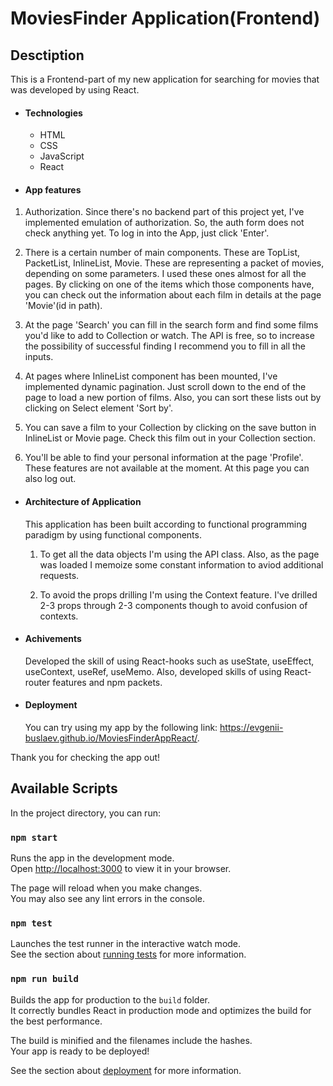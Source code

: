 # MoviesFinder Application(Frontend)

## Desctiption

This is a Frontend-part of my new application for searching for movies that was developed by using React.

- #### Technologies
  - HTML
  - CSS
  - JavaScript
  - React

* #### App features

1. Authorization. Since there's no backend part of this project yet, I've implemented emulation of authorization. So, the auth form does not check anything yet. To log in into the App, just click 'Enter'.

2. There is a certain number of main components. These are TopList, PacketList, InlineList, Movie. These are representing a packet of movies, depending on some parameters. I used these ones almost for all the pages. By clicking on one of the items which those components have, you can check out the information about each film in details at the page 'Movie'(id in path).

3. At the page 'Search' you can fill in the search form and find some films you'd like to add to Collection or watch. The API is free, so to increase the possibility of successful finding I recommend you to fill in all the inputs.

4. At pages where InlineList component has been mounted, I've implemented dynamic pagination. Just scroll down to the end of the page to load a new portion of films. Also, you can sort these lists out by clicking on Select element 'Sort by'.

5. You can save a film to your Collection by clicking on the save button in InlineList or Movie page. Check this film out in your Collection section.

6. You'll be able to find your personal information at the page 'Profile'. These features are not available at the moment. At this page you can also log out.

- #### Architecture of Application

  This application has been built according to functional programming paradigm by using functional components.

  1. To get all the data objects I'm using the API class. Also, as the page was loaded I memoize some constant information to aviod additional requests.

  2. To avoid the props drilling I'm using the Context feature. I've drilled 2-3 props through 2-3 components though to avoid confusion of contexts.

* #### Achivements

  Developed the skill of using React-hooks such as useState, useEffect, useContext, useRef, useMemo. Also, developed skills of using React-router features and npm packets.

* #### Deployment
  You can try using my app by the following link: https://evgenii-buslaev.github.io/MoviesFinderAppReact/.

Thank you for checking the app out!

## Available Scripts

In the project directory, you can run:

### `npm start`

Runs the app in the development mode.\
Open [http://localhost:3000](http://localhost:3000) to view it in your browser.

The page will reload when you make changes.\
You may also see any lint errors in the console.

### `npm test`

Launches the test runner in the interactive watch mode.\
See the section about [running tests](https://facebook.github.io/create-react-app/docs/running-tests) for more information.

### `npm run build`

Builds the app for production to the `build` folder.\
It correctly bundles React in production mode and optimizes the build for the best performance.

The build is minified and the filenames include the hashes.\
Your app is ready to be deployed!

See the section about [deployment](https://facebook.github.io/create-react-app/docs/deployment) for more information.
